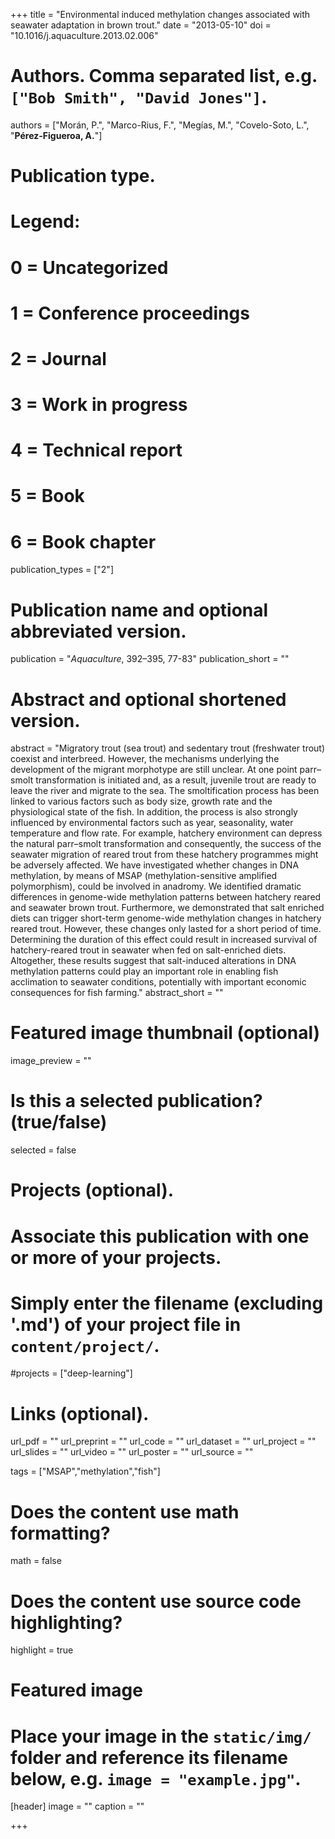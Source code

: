 +++
title = "Environmental induced methylation changes associated with seawater adaptation in brown trout."
date = "2013-05-10"
doi = "10.1016/j.aquaculture.2013.02.006"
# Authors. Comma separated list, e.g. `["Bob Smith", "David Jones"]`.
authors = ["Morán, P.", "Marco-Rius, F.", "Megías, M.", "Covelo-Soto, L.", "**Pérez-Figueroa, A.**"]

# Publication type.
# Legend:
# 0 = Uncategorized
# 1 = Conference proceedings
# 2 = Journal
# 3 = Work in progress
# 4 = Technical report
# 5 = Book
# 6 = Book chapter
publication_types = ["2"]

# Publication name and optional abbreviated version.
publication = "*Aquaculture*, 392–395, 77-83"
publication_short = ""

# Abstract and optional shortened version.
abstract = "Migratory trout (sea trout) and sedentary trout (freshwater trout) coexist and interbreed. However, the mechanisms underlying the development of the migrant morphotype are still unclear. At one point parr–smolt transformation is initiated and, as a result, juvenile trout are ready to leave the river and migrate to the sea. The smoltification process has been linked to various factors such as body size, growth rate and the physiological state of the fish. In addition, the process is also strongly influenced by environmental factors such as year, seasonality, water temperature and flow rate. For example, hatchery environment can depress the natural parr–smolt transformation and consequently, the success of the seawater migration of reared trout from these hatchery programmes might be adversely affected. We have investigated whether changes in DNA methylation, by means of MSAP (methylation-sensitive amplified polymorphism), could be involved in anadromy. We identified dramatic differences in genome-wide methylation patterns between hatchery reared and seawater brown trout. Furthermore, we demonstrated that salt enriched diets can trigger short-term genome-wide methylation changes in hatchery reared trout. However, these changes only lasted for a short period of time. Determining the duration of this effect could result in increased survival of hatchery-reared trout in seawater when fed on salt-enriched diets. Altogether, these results suggest that salt-induced alterations in DNA methylation patterns could play an important role in enabling fish acclimation to seawater conditions, potentially with important economic consequences for fish farming."
abstract_short = ""

# Featured image thumbnail (optional)
image_preview = ""

# Is this a selected publication? (true/false)
selected = false

# Projects (optional).
#   Associate this publication with one or more of your projects.
#   Simply enter the filename (excluding '.md') of your project file in `content/project/`.
#projects = ["deep-learning"]

# Links (optional).
url_pdf = ""
url_preprint = ""
url_code = ""
url_dataset = ""
url_project = ""
url_slides = ""
url_video = ""
url_poster = ""
url_source = ""

tags = ["MSAP","methylation","fish"]

# Does the content use math formatting?
math = false

# Does the content use source code highlighting?
highlight = true

# Featured image
# Place your image in the `static/img/` folder and reference its filename below, e.g. `image = "example.jpg"`.
[header]
image = ""
caption = ""

+++


